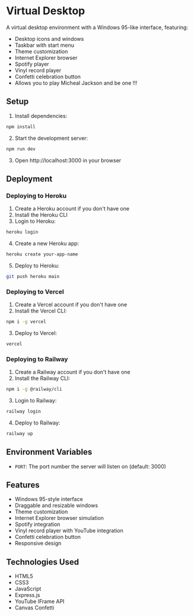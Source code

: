 # Virtual Desktop

A virtual desktop environment with a Windows 95-like interface, featuring:
- Desktop icons and windows
- Taskbar with start menu
- Theme customization
- Internet Explorer browser
- Spotify player
- Vinyl record player
- Confetti celebration button
- Allows you to play Micheal Jackson and be one !!!

## Setup

1. Install dependencies:
```bash
npm install
```

2. Start the development server:
```bash
npm run dev
```

3. Open http://localhost:3000 in your browser

## Deployment

### Deploying to Heroku

1. Create a Heroku account if you don't have one
2. Install the Heroku CLI
3. Login to Heroku:
```bash
heroku login
```

4. Create a new Heroku app:
```bash
heroku create your-app-name
```

5. Deploy to Heroku:
```bash
git push heroku main
```

### Deploying to Vercel

1. Create a Vercel account if you don't have one
2. Install the Vercel CLI:
```bash
npm i -g vercel
```

3. Deploy to Vercel:
```bash
vercel
```

### Deploying to Railway

1. Create a Railway account if you don't have one
2. Install the Railway CLI:
```bash
npm i -g @railway/cli
```

3. Login to Railway:
```bash
railway login
```

4. Deploy to Railway:
```bash
railway up
```

## Environment Variables

- `PORT`: The port number the server will listen on (default: 3000)

## Features

- Windows 95-style interface
- Draggable and resizable windows
- Theme customization
- Internet Explorer browser simulation
- Spotify integration
- Vinyl record player with YouTube integration
- Confetti celebration button
- Responsive design

## Technologies Used

- HTML5
- CSS3
- JavaScript
- Express.js
- YouTube IFrame API
- Canvas Confetti 